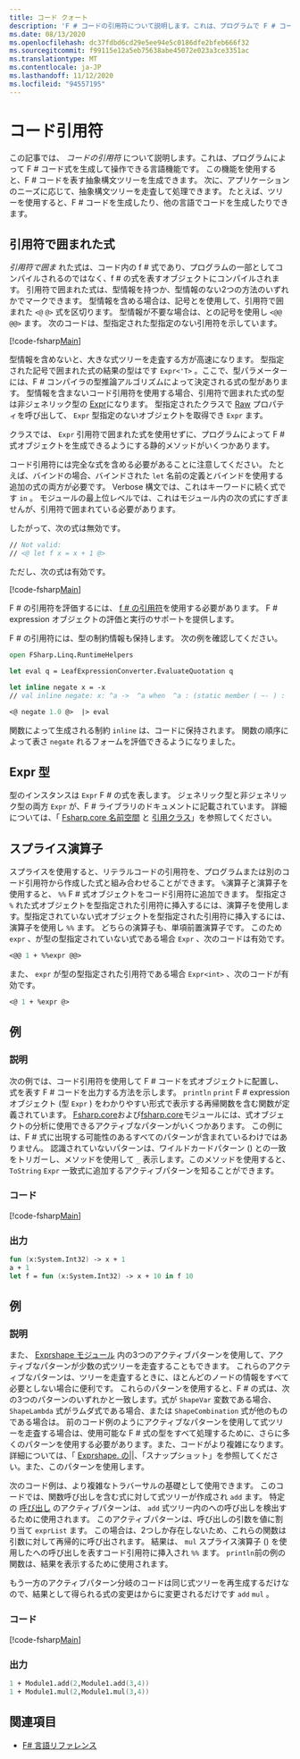 ```yaml
---
title: コード クォート
description: 'F # コードの引用符について説明します。これは、プログラムで F # コード式を生成して操作できる言語機能です。'
ms.date: 08/13/2020
ms.openlocfilehash: dc37fdbd6cd29e5ee94e5c0186dfe2bfeb666f32
ms.sourcegitcommit: f99115e12a5eb75638abe45072e023a3ce3351ac
ms.translationtype: MT
ms.contentlocale: ja-JP
ms.lasthandoff: 11/12/2020
ms.locfileid: "94557195"
---
```

# <a name="code-quotations"></a>コード引用符

この記事では、 *コードの引用符* について説明します。これは、プログラムによって F # コード式を生成して操作できる言語機能です。 この機能を使用すると、F # コードを表す抽象構文ツリーを生成できます。 次に、アプリケーションのニーズに応じて、抽象構文ツリーを走査して処理できます。 たとえば、ツリーを使用すると、F # コードを生成したり、他の言語でコードを生成したりできます。

## <a name="quoted-expressions"></a>引用符で囲まれた式

*引用符で囲ま* れた式は、コード内の f # 式であり、プログラムの一部としてコンパイルされるのではなく、f # の式を表すオブジェクトにコンパイルされます。 引用符で囲まれた式は、型情報を持つか、型情報のない2つの方法のいずれかでマークできます。 型情報を含める場合は、記号とを使用して、引用符で囲まれた `<@` `@>` 式を区切ります。 型情報が不要な場合は、との記号を使用し `<@@` `@@>` ます。 次のコードは、型指定された型指定のない引用符を示しています。

[!code-fsharp[Main](~/samples/snippets/fsharp/lang-ref-3/snippet501.fs)]

型情報を含めないと、大きな式ツリーを走査する方が高速になります。 型指定された記号で囲まれた式の結果の型はです `Expr<'T>` 。ここで、型パラメーターには、F # コンパイラの型推論アルゴリズムによって決定される式の型があります。 型情報を含まないコード引用符を使用する場合、引用符で囲まれた式の型は非ジェネリック型の [Expr](https://fsharp.github.io/fsharp-core-docs/reference/fsharp-quotations-fsharpexpr.html)になります。 型指定されたクラスで [Raw](https://fsharp.github.io/fsharp-core-docs/reference/fsharp-quotations-fsharpexpr-1.html#Raw) プロパティを呼び出して、 `Expr` 型指定のないオブジェクトを取得でき `Expr` ます。

クラスでは、 `Expr` 引用符で囲まれた式を使用せずに、プログラムによって F # 式オブジェクトを生成できるようにする静的メソッドがいくつかあります。

コード引用符には完全な式を含める必要があることに注意してください。 たとえば、バインドの場合、バインドされた `let` 名前の定義とバインドを使用する追加の式の両方が必要です。 Verbose 構文では、これはキーワードに続く式です `in` 。 モジュールの最上位レベルでは、これはモジュール内の次の式にすぎませんが、引用符で囲まれている必要があります。

したがって、次の式は無効です。

```fsharp
// Not valid:
// <@ let f x = x + 1 @>
```

ただし、次の式は有効です。

[!code-fsharp[Main](~/samples/snippets/fsharp/lang-ref-3/snippet502.fs)]

F # の引用符を評価するには、 [f # の引用符](https://github.com/fsprojects/FSharp.Quotations.Evaluator)を使用する必要があります。 F # expression オブジェクトの評価と実行のサポートを提供します。

F # の引用符には、型の制約情報も保持します。 次の例を確認してください。

```fsharp
open FSharp.Linq.RuntimeHelpers

let eval q = LeafExpressionConverter.EvaluateQuotation q

let inline negate x = -x
// val inline negate: x: ^a ->  ^a when  ^a : (static member ( ~- ) :  ^a ->  ^a)

<@ negate 1.0 @>  |> eval
```

関数によって生成される制約 `inline` は、コードに保持されます。 関数の順序によって表さ `negate` れるフォームを評価できるようになりました。

## <a name="expr-type"></a>Expr 型

型のインスタンスは `Expr` F # の式を表します。 ジェネリック型と非ジェネリック型の両方 `Expr` が、F # ライブラリのドキュメントに記載されています。 詳細については、「 [Fsharp.core 名前空間](https://fsharp.github.io/fsharp-core-docs/reference/fsharp-quotations.html) と [引用クラス](https://fsharp.github.io/fsharp-core-docs/reference/fsharp-quotations-fsharpexpr.html)」を参照してください。

## <a name="splicing-operators"></a>スプライス演算子

スプライスを使用すると、リテラルコードの引用符を、プログラムまたは別のコード引用符から作成した式と組み合わせることができます。 `%`演算子と演算子を使用すると、 `%%` F # 式オブジェクトをコード引用符に追加できます。 型指定さ `%` れた式オブジェクトを型指定された引用符に挿入するには、演算子を使用します。型指定されていない式オブジェクトを型指定された引用符に挿入するには、演算子を使用し `%%` ます。 どちらの演算子も、単項前置演算子です。 このため `expr` 、が型の型指定されていない式である場合 `Expr` 、次のコードは有効です。

```fsharp
<@@ 1 + %%expr @@>
```

また、 `expr` が型の型指定された引用符である場合 `Expr<int>` 、次のコードが有効です。

```fsharp
<@ 1 + %expr @>
```

## <a name="example"></a>例

### <a name="description"></a>説明

次の例では、コード引用符を使用して F # コードを式オブジェクトに配置し、式を表す F # コードを出力する方法を示します。 `println` `print` F # expression オブジェクト (型 `Expr` ) をわかりやすい形式で表示する再帰関数を含む関数が定義されています。 [Fsharp.core](https://fsharp.github.io/fsharp-core-docs/reference/fsharp-quotations-patternsmodule.html)および[fsharp.core](https://fsharp.github.io/fsharp-core-docs/reference/fsharp-quotations-derivedpatternsmodule.html)モジュールには、式オブジェクトの分析に使用できるアクティブなパターンがいくつかあります。 この例には、F # 式に出現する可能性のあるすべてのパターンが含まれているわけではありません。 認識されていないパターンは、ワイルドカードパターン () との一致をトリガーし、メソッドを使用して `_` 表示します。このメソッドを使用すると、 `ToString` `Expr` 一致式に追加するアクティブパターンを知ることができます。

### <a name="code"></a>コード

[!code-fsharp[Main](~/samples/snippets/fsharp/lang-ref-3/snippet601.fs)]

### <a name="output"></a>出力

```fsharp
fun (x:System.Int32) -> x + 1
a + 1
let f = fun (x:System.Int32) -> x + 10 in f 10
```

## <a name="example"></a>例

### <a name="description"></a>説明

また、 [Exprshape モジュール](https://fsharp.github.io/fsharp-core-docs/reference/fsharp-quotations-exprshapemodule.html) 内の3つのアクティブパターンを使用して、アクティブなパターンが少数の式ツリーを走査することもできます。 これらのアクティブなパターンは、ツリーを走査するときに、ほとんどのノードの情報をすべて必要としない場合に便利です。 これらのパターンを使用すると、F # の式は、次の3つのパターンのいずれかと一致します。式が `ShapeVar` 変数である場合、 `ShapeLambda` 式がラムダ式である場合、または `ShapeCombination` 式が他のものである場合は。 前のコード例のようにアクティブなパターンを使用して式ツリーを走査する場合は、使用可能な F # 式の型をすべて処理するために、さらに多くのパターンを使用する必要があります。また、コードがより複雑になります。 詳細については、「 [Exprshape. の&#124;&#124;](https://fsharp.github.io/fsharp-core-docs/reference/fsharp-quotations-exprshapemodule.html#(%20|ShapeVar|ShapeLambda|ShapeCombination|%20))、「スナップショット」を参照してください。また、このパターンを使用します。

次のコード例は、より複雑なトラバーサルの基礎として使用できます。 このコードでは、関数呼び出しを含む式に対して式ツリーが作成され `add` ます。 特定の [呼び出し](https://fsharp.github.io/fsharp-core-docs/reference/fsharp-quotations-derivedpatternsmodule.html#(%20|SpecificCall|_|%20)) のアクティブパターンは、 `add` 式ツリー内のへの呼び出しを検出するために使用されます。 このアクティブパターンは、呼び出しの引数を値に割り当て `exprList` ます。 この場合は、2つしか存在しないため、これらの関数は引数に対して再帰的に呼び出されます。 結果は、 `mul` スプライス演算子 () を使用したへの呼び出しを表すコード引用符に挿入され `%%` ます。 `println`前の例の関数は、結果を表示するために使用されます。

もう一方のアクティブパターン分岐のコードは同じ式ツリーを再生成するだけなので、結果として得られる式の変更はからに変更されるだけです `add` `mul` 。

### <a name="code"></a>コード

[!code-fsharp[Main](~/samples/snippets/fsharp/lang-ref-3/snippet701.fs)]

### <a name="output"></a>出力

```fsharp
1 + Module1.add(2,Module1.add(3,4))
1 + Module1.mul(2,Module1.mul(3,4))
```

## <a name="see-also"></a>関連項目

- [F# 言語リファレンス](index.md)
